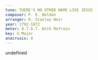 ```yaml
---
tune: THERE'S NO OTHER NAME LIKE JESUS
composer: F. E. Belden
arranger: R. Stanley Weir
year: 1792-1872
meter: 8.7.8.7. With Refrain
key: G Major
anacrusis: 0
---
```

undefined
